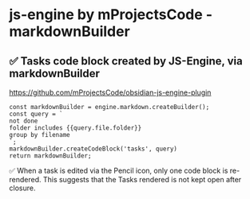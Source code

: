 # js-engine by mProjectsCode - markdownBuilder

## ✅ Tasks code block created by JS-Engine, via markdownBuilder

<https://github.com/mProjectsCode/obsidian-js-engine-plugin>

```js-engine
const markdownBuilder = engine.markdown.createBuilder();
const query = `
not done
folder includes {{query.file.folder}}
group by filename
`;
markdownBuilder.createCodeBlock('tasks', query)
return markdownBuilder;
```

✅ When a task is edited via the Pencil icon, only one code block is re-rendered.
This suggests that the Tasks rendered is not kept open after closure.
